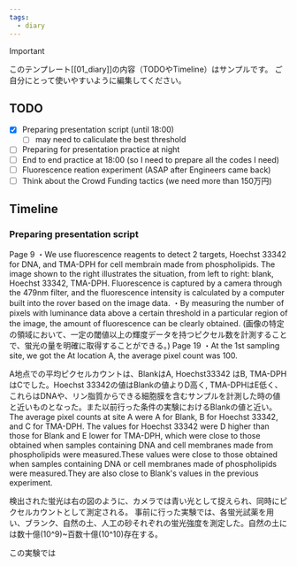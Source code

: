 ```yaml
---
tags:
  - diary
---
```

> [!IMPORTANT]
> このテンプレート[[01_diary]]の内容（TODOやTimeline）はサンプルです。
> ご自分にとって使いやすいように編集してください。

## TODO

- [x] Preparing presentation script (until 18:00)
	- [ ] may need to caliculate the best threshold
- [ ] Preparing for presentation practice at night
- [ ] End to end practice at 18:00 (so I need to prepare all the codes I need)
- [ ] Fluorescence reation experiment (ASAP after Engineers came back)
- [ ] Think about the Crowd Funding tactics (we need more than 150万円)

## Timeline
### Preparing presentation script
Page 9
・We use fluorescence reagents to detect 2 targets, Hoechst 33342 for DNA, and TMA-DPH for cell membrain made from phospholipids. The image shown to the right illustrates the situation, from left to right: blank, Hoechst 33342, TMA-DPH.  Fluorescence is captured by a camera through the 479nm filter, and the fluorescence intensity is calculated by a computer built into the rover based on the image data.
・By measuring the number of pixels with luminance data above a certain threshold in a particular region of the image, the amount of fluorescence can be clearly obtained.
(画像の特定の領域において、一定の閾値以上の輝度データを持つピクセル数を計測することで、蛍光の量を明確に取得することができる。)
Page 19
・At the 1st sampling site, we got the At location A, the average pixel count was 100.


A地点での平均ピクセルカウントは、BlankはA, Hoechst33342 はB, TMA-DPHはCでした。Hoechst 33342の値はBlankの値よりD高く, TMA-DPHはE低く、これらはDNAや、リン脂質からできる細胞膜を含むサンプルを計測した時の値と近いものとなった。また以前行った条件の実験におけるBlankの値と近い。
The average pixel counts at site A were A for Blank, B for Hoechst 33342, and C for TMA-DPH. The values for Hoechst 33342 were D higher than those for Blank and E lower for TMA-DPH, which were close to those obtained when samples containing DNA and cell membranes made from phospholipids were measured.These values were close to those obtained when samples containing DNA or cell membranes made of phospholipids were measured.They are also close to Blank's values in the previous experiment.

検出された蛍光は右の図のように、カメラでは青い光として捉えられ、同時にピクセルカウントとして測定される。
事前に行った実験では、各蛍光試薬を用い、ブランク、自然の土、人工の砂それぞれの蛍光強度を測定した。自然の土には数十億(10^9)~百数十億(10^10)存在する。

この実験では